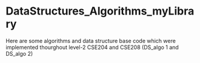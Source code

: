 # DataStructures_Algorithms_myLibrary
Here are some algorithms and data structure base code which were implemented thourghout level-2 CSE204 and CSE208 (DS_algo 1 and DS_algo 2)
